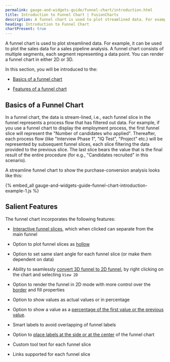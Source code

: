 ```yaml
---
permalink: gauge-and-widgets-guide/funnel-chart/introduction.html
title: Introduction to Funnel Chart | FusionCharts
description: A funnel chart is used to plot streamlined data. For example, it can be used to plot the sales data for a sales pipeline analysis.
heading: Introduction to Funnel Chart
chartPresent: true
---
```


A funnel chart is used to plot streamlined data. For example, it can be used to plot the sales data for a sales pipeline analysis. A funnel chart consists of multiple segments, each segment representing a data point. You can render a funnel chart in either 2D or 3D.

In this section, you will be introduced to the:

* <a href="/gauge-and-widgets-guide/funnel-chart/introduction#basics-of-a-funnel-chart" class="smoth-scroll">Basics of a funnel chart</a>

* <a href="/gauge-and-widgets-guide/funnel-chart/introduction#salient-features" class="smoth-scroll">Features of a funnel chart</a>

## Basics of a Funnel Chart

In a funnel chart, the data is stream-lined, i.e., each funnel slice in the funnel represents a process flow that has filtered out data. For example, if you use  a funnel chart to display the employment process, the first funnel slice will represent the "Number of candidates who applied". Thereafter, each process flow (like "Interview Phase 1", "IQ Test", "Project" etc.) will be represented by subsequent funnel slices, each slice filtering the data provided to the previous slice. The last slice bears the value that is the final result of the entire procedure (for e.g., "Candidates recruited" in this scenario).

A streamline funnel chart to show the purchase-conversion analysis looks like this:

{% embed_all gauge-and-widgets-guide-funnel-chart-introduction-example-1.js %}

## Salient Features

The funnel chart incorporates the following features:

* [Interactive funnel slices](/gauge-and-widgets-guide/funnel-chart/configuring-chart), which when clicked can separate from the main funnel

* Option to plot funnel slices as [hollow](/gauge-and-widgets-guide/funnel-chart/configuring-chart)

* Option to set same slant angle for each funnel slice (or make them dependent on data)

* Ability to seamlessly [convert 3D funnel to 2D funnel](/gauge-and-widgets-guide/funnel-chart/configuring-chart), by right clicking on the chart and selecting `View 2D`

* Option to render the funnel in 2D mode with more control over the [border](/gauge-and-widgets-guide/funnel-chart/configuring-chart) and fill properties

* Option to show values as actual values or in percentage

* Option to show a value as a [percentage of the first value or the previous value](/gauge-and-widgets-guide/funnel-chart/configuring-chart).

* Smart labels to avoid overlapping of funnel labels

* Option to [place labels at the side or at the center](/gauge-and-widgets-guide/funnel-chart/configuring-chart) of the funnel chart

* Custom tool text for each funnel slice

* Links supported for each funnel slice